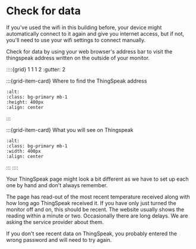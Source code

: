 # Check for data

If you've used the wifi in this building before, your device might automatically connect to it again and give you internet access, but if not, you'll need to use your wifi settings to
connect manually.

Check for data by using your web browser's address bar to visit the thingspeak address written on the outside of your monitor.

::::{grid} 1 1 1 2 
:gutter: 2

:::{grid-item-card}  Where to find the ThingSpeak address
```{image} /images/v3/thingspeak-url-label.jpg
:alt: 
:class: bg-primary mb-1
:height: 400px
:align: center
```
:::

:::{grid-item-card} What you will see on Thingspeak

```{image} /images/thingspeak-last-temp.png
:alt: 
:class: bg-primary mb-1
:width: 400px
:align: center
```
:::
::::

Your ThingSpeak page might look a bit different as we have to set up each one by hand and don't always remember.

The page has read-out of the most recent temperature received along with how long ago ThingSpeak received it.  If you have only just turned the monitor off and on, this should be recent.  The website usually shows the reading within a minute or two.  Occasionally there are long delays.  We are asking the service provider about them.  


If you don't see recent data on ThingSpeak, you probably entered the wrong password and will need to try again.